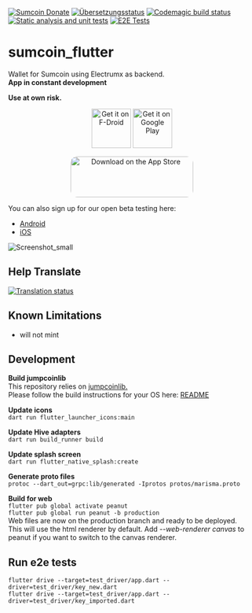 [![Sumcoin Donate](https://badgen.net/badge/sumcoin/Donate/green?icon=https://raw.githubusercontent.com/sumcoin/media/84710cca6c3c8d2d79676e5260cc8d1cd729a427/Sumcoin%202020%20Logo%20Files/01.%20Icon%20Only/Inside%20Circle/Transparent/Green%20Icon/sumcoin-icon-green-transparent.svg)](https://sumexplorer.com/address/SiKHm23qe5y4XDkmXE1op9oXbVYax7wrG8)
<a href="https://weblate.sumcoinwallet.org/engage/sumcoin-flutter/">
<img src="https://weblate.sumcoinwallet.org/widgets/sumcoin-flutter/-/translations/svg-badge.svg" alt="Übersetzungsstatus" /></a>
[![Codemagic build status](https://api.codemagic.io/apps/61012a37d885ed7a8c3e8b25/61012a37d885ed7a8c3e8b24/status_badge.svg)](https://codemagic.io/apps/61012a37d885ed7a8c3e8b25/61012a37d885ed7a8c3e8b24/latest_build)
[![Static analysis and unit tests](https://github.com/KamaniasFaucet/sumcoin_flutter/actions/workflows/static_analysis_and_unit_test.yml/badge.svg)](https://github.com/KamaniasFaucet/sumcoin_flutter/actions/workflows/static_analysis_and_unit_test.yml)
[![E2E Tests](https://github.com/KamaniasFaucet/sumcoin_flutter/actions/workflows/e2e_tests.yml/badge.svg)](https://github.com/KamaniasFaucet/sumcoin_flutter/actions/workflows/e2e_tests.yml)
# sumcoin_flutter
Wallet for Sumcoin using Electrumx as backend.  
**App in constant development**  

**Use at own risk.**  


<p align="center">
     <a href="https://f-droid.org/packages/com.jumpcoinwallet/">
<img src="https://fdroid.gitlab.io/artwork/badge/get-it-on.png"
     alt="Get it on F-Droid"
     height="80"></a>
<a href="https://play.google.com/store/apps/details?id=com.jumpcoinwallet"><img src="https://play.google.com/intl/en_us/badges/images/generic/en-play-badge.png"
     alt="Get it on Google Play" height="80"></a>
</p>
<p align="center">
     <a href="https://apps.apple.com/app/sumcoin-wallet/id1571755170?itsct=apps_box_badge&amp;itscg=30200" style="display: inline-block; overflow: hidden; border-radius: 13px; width: 250px; height: 83px;"><img src="https://tools.applemediaservices.com/api/badges/download-on-the-app-store/black/en-us?size=250x83&amp;releaseDate=1626912000&h=8e86ea0b88a4e8559b76592c43b3fe60" alt="Download on the App Store" style="border-radius: 13px; width: 250px; height: 83px;"></a>
</p>

You can also sign up for our open beta testing here:

* [Android](https://play.google.com/apps/testing/com.jumpcoinwallet)
* [iOS](https://testflight.apple.com/join/MdYIC0K3)

![Screenshot_small](https://.png)

## Help Translate
<a href="https://weblate.sumcoinwallet.org/engage/sumcoin-flutter/">
<img src="https://weblate.sumcoinwallet.org/widgets/sumcoin-flutter/-/translations/multi-auto.svg" alt="Translation status" />
</a>

## Known Limitations
- will not mint

## Development
**Build jumpcoinlib**  
This repository relies on
[jumpcoinlib.](https://github.com/KamaniasFaucet/jumpcoinlib "https://github.com/KamaniasFaucet/jumpcoinlib")  
Please follow the build instructions for your OS here:
[README](https://github.com/KamaniasFaucet/jumpcoinlib/blob/master/coinlib/README.md)

**Update icons**  
`dart run flutter_launcher_icons:main`

**Update Hive adapters**  
`dart run build_runner build`

**Update splash screen**  
`dart run flutter_native_splash:create`

**Generate proto files**  
`protoc --dart_out=grpc:lib/generated -Iprotos protos/marisma.proto`

**Build for web**  
`flutter pub global activate peanut`  
`flutter pub global run peanut -b production`  
Web files are now on the production branch and ready to be deployed.  
This will use the html renderer by default. Add *--web-renderer canvas* to peanut if you want to switch to the canvas renderer.

## Run e2e tests
`flutter drive --target=test_driver/app.dart --driver=test_driver/key_new.dart`  
`flutter drive --target=test_driver/app.dart --driver=test_driver/key_imported.dart`
